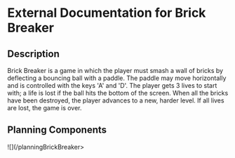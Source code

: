 # External Documentation for Brick Breaker

## Description
Brick Breaker is a game in which the player must smash a wall of bricks by deflecting a bouncing ball with a paddle. The paddle may move horizontally and is controlled with the keys 'A' and 'D'. The player gets 3 lives to start with; a life is lost if the ball hits the bottom of the screen. When all the bricks have been destroyed, the player advances to a new, harder level. If all lives are lost, the game is over. 

## Planning Components
![](/planningBrickBreaker>

## 
